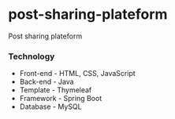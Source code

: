 # post-sharing-plateform
 Post sharing plateform

### Technology
* Front-end - HTML, CSS, JavaScript
* Back-end - Java
* Template - Thymeleaf
* Framework - Spring Boot
* Database - MySQL
